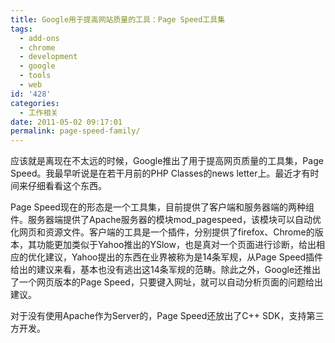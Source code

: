 ```yaml
---
title: Google用于提高网站质量的工具：Page Speed工具集
tags:
  - add-ons
  - chrome
  - development
  - google
  - tools
  - web
id: '428'
categories:
  - 工作相关
date: 2011-05-02 09:17:01
permalink: page-speed-family/
---
```


应该就是离现在不太远的时候，Google推出了用于提高网页质量的工具集，Page Speed。我最早听说是在若干月前的PHP Classes的news letter上。最近才有时间来仔细看看这个东西。

Page Speed现在的形态是一个工具集，目前提供了客户端和服务器端的两种组件。服务器端提供了Apache服务器的模块mod_pagespeed，该模块可以自动优化网页和资源文件。客户端的工具是一个插件，分别提供了firefox、Chrome的版本，其功能更加类似于Yahoo推出的YSlow，也是真对一个页面进行诊断，给出相应的优化建议，Yahoo提出的东西在业界被称为是14条军规，从Page Speed插件给出的建议来看，基本也没有逃出这14条军规的范畴。除此之外，Google还推出了一个网页版本的Page Speed，只要键入网址，就可以自动分析页面的问题给出建议。

对于没有使用Apache作为Server的，Page Speed还放出了C++ SDK，支持第三方开发。